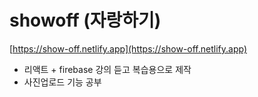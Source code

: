 # showoff (자랑하기)


[https://show-off.netlify.app](https://show-off.netlify.app)

- 리액트 + firebase 강의 듣고 복습용으로 제작
- 사진업로드 기능 공부

